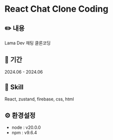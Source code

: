 # React Chat Clone Coding

## ✏️ 내용
Lama Dev 채팅 클론코딩

## 📅 기간
2024.06 - 2024.06

## 📖 Skill
React, zustand, firebase, css, html

## ⚙️ 환경설정
- node : v20.0.0
- npm : v9.6.4
